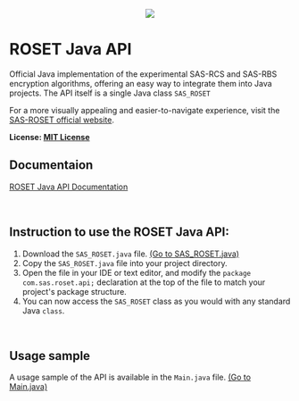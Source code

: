 <p align="center">
    <img  src="https://sas-roset.github.io/imgs/SAS_ROSET_LOGO_NAME.png"/>
</p>

# **ROSET Java API**
Official Java implementation of the experimental SAS-RCS and SAS-RBS encryption algorithms, offering an easy way to integrate them into Java projects. 
The API itself is a single Java class `SAS_ROSET`

For a more visually appealing and easier-to-navigate experience, visit the [SAS-ROSET official website](https://sas-roset.github.io).

**License: [MIT License](LICENSE)**
<br/>

## Documentaion
[ROSET Java API Documentation](https://sas-roset.github.io/docs/java_api/java_api.html)

<br/>

## Instruction to use the ROSET Java API:
1. Download the `SAS_ROSET.java` file.  [(Go to SAS_ROSET.java)](https://github.com/SAS-ROSET/ROSET_Java_API/blob/main/src/com/sas/roset/api/SAS_ROSET.java)
2. Copy the `SAS_ROSET.java` file into your project directory.
3. Open the file in your IDE or text editor, and modify the `package com.sas.roset.api;` declaration at the top of the file to match your project's package structure.
4. You can now access the `SAS_ROSET` class as you would with any standard Java `class`.

<br/>

## Usage sample
A usage sample of the API is available in the `Main.java` file. [(Go to Main.java)](https://github.com/SAS-ROSET/ROSET_Java_API/blob/main/src/com/sas/roset/api/Main.java)
